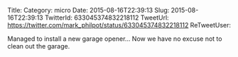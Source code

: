 Title: 
Category: micro
Date: 2015-08-16T22:39:13
Slug: 2015-08-16T22:39:13
TwitterId: 633045374832218112
TweetUrl: https://twitter.com/mark_philpot/status/633045374832218112
ReTweetUser: 

Managed to install a new garage opener... Now we have no excuse not to clean out the garage.